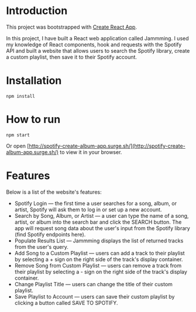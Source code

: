 <!-- Deployment -->
<!-- http://spotify-create-album-app.surge.sh/ -->

# Introduction

This project was bootstrapped with [Create React App](https://github.com/facebook/create-react-app).<br/>

In this project, I have built a React web application called Jammming. I used my knowledge of React components, hook and requests with the Spotify API and built a website that allows users to search the Spotify library, create a custom playlist, then save it to their Spotify account.

# Installation

    npm install

# How to run
    npm start

Or open [http://spotify-create-album-app.surge.sh/](http://spotify-create-album-app.surge.sh/) to view it in your browser.

# Features
Below is a list of the website's features:
<ul>
  <li>
    Spotify Login — the first time a user searches for a song, album, or artist, Spotify will ask them to log in or set up a new account.
  </li>
  <li>
    Search by Song, Album, or Artist — a user can type the name of a song, artist, or album into the search bar and click the SEARCH button. The app will request song data about the user's input from the Spotify library (find Spotify endpoints here).
  </li>
  <li>
    Populate Results List — Jammming displays the list of returned tracks from the user's query.
  </li>
  <li>
    Add Song to a Custom Playlist — users can add a track to their playlist by selecting a + sign on the right side of the track's display container.
  </li>
  <li>
    Remove Song from Custom Playlist — users can remove a track from their playlist by selecting a - sign on the right side of the track's display container.
  </li>
  <li>
    Change Playlist Title — users can change the title of their custom playlist.
  </li>
  <li>
    Save Playlist to Account — users can save their custom playlist by clicking a button called SAVE TO SPOTIFY.
  </li>
</ul>
